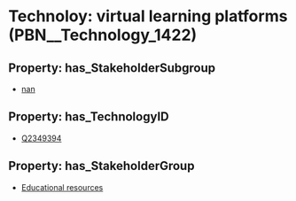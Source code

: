 # Technoloy: __virtual learning platforms__ (PBN__Technology_1422)

## Property: has_StakeholderSubgroup

* [nan](PBN__TechSubgroup_7)

## Property: has_TechnologyID

* [Q2349394](Q2349394)

## Property: has_StakeholderGroup

* [Educational resources](PBN__TechGroup_11)

